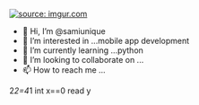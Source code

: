 <a href="https://imgur.com/C6O0zdG"><img src="https://i.imgur.com/C6O0zdG.jpg" title="source: imgur.com" /></a>
- 👋 Hi, I’m @samiunique
- 👀 I’m interested in ...mobile app development 
- 🌱 I’m currently learning ...python
- 💞️ I’m looking to collaborate on ...
- 📫 How to reach me ...

<!---
samiunique/samiunique is a ✨ special ✨ repository because its `README.md` (this file) appears on your GitHub profile.
You can click the Preview link to take a look at your changes.
--->
2*2=4*1
int x==0
read y
